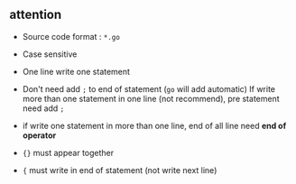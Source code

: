 ##  attention
* Source code format : `*.go` 

* Case sensitive

* One line write one statement

* Don't need add `;` to end of statement (`go` will add automatic)
If write more than one statement in one line (not recommend), pre statement need add `;` 

* if write one statement in more than one line, end of all line need **end of operator**

* `{}` must appear together

* `{` must write in end of statement (not write next line)
